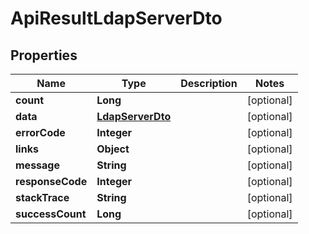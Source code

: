 
# ApiResultLdapServerDto

## Properties
Name | Type | Description | Notes
------------ | ------------- | ------------- | -------------
**count** | **Long** |  |  [optional]
**data** | [**LdapServerDto**](LdapServerDto.md) |  |  [optional]
**errorCode** | **Integer** |  |  [optional]
**links** | **Object** |  |  [optional]
**message** | **String** |  |  [optional]
**responseCode** | **Integer** |  |  [optional]
**stackTrace** | **String** |  |  [optional]
**successCount** | **Long** |  |  [optional]



